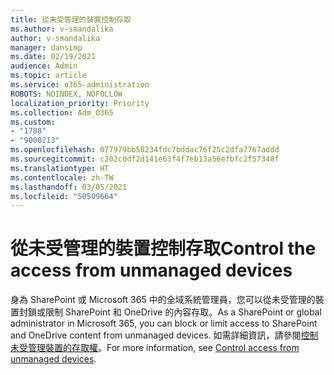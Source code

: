 ```yaml
---
title: 從未受管理的裝置控制存取
ms.author: v-smandalika
author: v-smandalika
manager: dansimp
ms.date: 02/19/2021
audience: Admin
ms.topic: article
ms.service: o365-administration
ROBOTS: NOINDEX, NOFOLLOW
localization_priority: Priority
ms.collection: Adm_O365
ms.custom:
- "1788"
- "9000213"
ms.openlocfilehash: 077979bb58234fdc7bddac76f25c2dfa7767addd
ms.sourcegitcommit: c202c0df2d141e63f4f7eb13a56efbfc2f57348f
ms.translationtype: HT
ms.contentlocale: zh-TW
ms.lasthandoff: 03/05/2021
ms.locfileid: "50509664"
---
```

# <a name="control-the-access-from-unmanaged-devices"></a><span data-ttu-id="aa4f4-102">從未受管理的裝置控制存取</span><span class="sxs-lookup"><span data-stu-id="aa4f4-102">Control the access from unmanaged devices</span></span>

<span data-ttu-id="aa4f4-103">身為 SharePoint 或 Microsoft 365 中的全域系統管理員，您可以從未受管理的裝置封鎖或限制 SharePoint 和 OneDrive 的內容存取。</span><span class="sxs-lookup"><span data-stu-id="aa4f4-103">As a SharePoint or global administrator in Microsoft 365, you can block or limit access to SharePoint and OneDrive content from unmanaged devices.</span></span> <span data-ttu-id="aa4f4-104">如需詳細資訊，請參閱[控制未受管理裝置的存取權](https://docs.microsoft.com/sharepoint/control-access-from-unmanaged-devices)。</span><span class="sxs-lookup"><span data-stu-id="aa4f4-104">For more information, see [Control access from unmanaged devices](https://docs.microsoft.com/sharepoint/control-access-from-unmanaged-devices).</span></span>